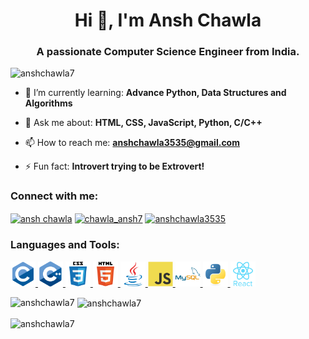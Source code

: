 <h1 align="center">Hi 👋, I'm Ansh Chawla</h1>
<h3 align="center">A passionate Computer Science Engineer from India.</h3>

<p align="left"> <img src="https://komarev.com/ghpvc/?username=anshchawla7&label=Profile%20views&color=0e75b6&style=flat" alt="anshchawla7" /> </p>

- 🌱 I’m currently learning: **Advance Python, Data Structures and Algorithms**

- 💬 Ask me about: **HTML, CSS, JavaScript, Python, C/C++**

- 📫 How to reach me: **anshchawla3535@gmail.com**

- ⚡ Fun fact: **Introvert trying to be Extrovert!**

<h3 align="left">Connect with me:</h3>
<p align="left">
<a href="https://linkedin.com/in/ansh chawla" target="blank"><img align="center" src="https://raw.githubusercontent.com/rahuldkjain/github-profile-readme-generator/master/src/images/icons/Social/linked-in-alt.svg" alt="ansh chawla" height="30" width="40" /></a>
<a href="https://instagram.com/chawla_ansh7" target="blank"><img align="center" src="https://raw.githubusercontent.com/rahuldkjain/github-profile-readme-generator/master/src/images/icons/Social/instagram.svg" alt="chawla_ansh7" height="30" width="40" /></a>
<a href="https://www.hackerrank.com/anshchawla3535" target="blank"><img align="center" src="https://raw.githubusercontent.com/rahuldkjain/github-profile-readme-generator/master/src/images/icons/Social/hackerrank.svg" alt="anshchawla3535" height="30" width="40" /></a>
</p>

<h3 align="left">Languages and Tools:</h3>
<p align="left"> <a href="https://www.cprogramming.com/" target="_blank" rel="noreferrer"> <img src="https://raw.githubusercontent.com/devicons/devicon/master/icons/c/c-original.svg" alt="c" width="40" height="40"/> </a> <a href="https://www.w3schools.com/cpp/" target="_blank" rel="noreferrer"> <img src="https://raw.githubusercontent.com/devicons/devicon/master/icons/cplusplus/cplusplus-original.svg" alt="cplusplus" width="40" height="40"/> </a> <a href="https://www.w3schools.com/css/" target="_blank" rel="noreferrer"> <img src="https://raw.githubusercontent.com/devicons/devicon/master/icons/css3/css3-original-wordmark.svg" alt="css3" width="40" height="40"/> </a> <a href="https://www.w3.org/html/" target="_blank" rel="noreferrer"> <img src="https://raw.githubusercontent.com/devicons/devicon/master/icons/html5/html5-original-wordmark.svg" alt="html5" width="40" height="40"/> </a> <a href="https://www.java.com" target="_blank" rel="noreferrer"> <img src="https://raw.githubusercontent.com/devicons/devicon/master/icons/java/java-original.svg" alt="java" width="40" height="40"/> </a> <a href="https://developer.mozilla.org/en-US/docs/Web/JavaScript" target="_blank" rel="noreferrer"> <img src="https://raw.githubusercontent.com/devicons/devicon/master/icons/javascript/javascript-original.svg" alt="javascript" width="40" height="40"/> </a> <a href="https://www.mysql.com/" target="_blank" rel="noreferrer"> <img src="https://raw.githubusercontent.com/devicons/devicon/master/icons/mysql/mysql-original-wordmark.svg" alt="mysql" width="40" height="40"/> </a> <a href="https://www.python.org" target="_blank" rel="noreferrer"> <img src="https://raw.githubusercontent.com/devicons/devicon/master/icons/python/python-original.svg" alt="python" width="40" height="40"/> </a> <a href="https://reactjs.org/" target="_blank" rel="noreferrer"> <img src="https://raw.githubusercontent.com/devicons/devicon/master/icons/react/react-original-wordmark.svg" alt="react" width="40" height="40"/> </a> </p>

<p><img align="left" src="https://github-readme-stats.vercel.app/api/top-langs?username=anshchawla7&show_icons=true&locale=en&layout=compact" alt="anshchawla7" /></p>

<p>&nbsp;<img align="center" src="https://github-readme-stats.vercel.app/api?username=anshchawla7&show_icons=true&locale=en" alt="anshchawla7" /></p>

<p><img align="center" src="https://github-readme-streak-stats.herokuapp.com/?user=anshchawla7&" alt="anshchawla7" /></p>

